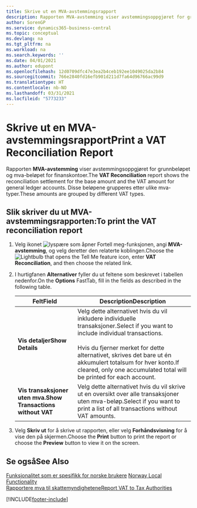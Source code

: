 ```yaml
---
title: Skrive ut en MVA-avstemmingsrapport
description: Rapporten MVA-avstemming viser avstemmingsoppgjøret for grunnbeløpet og mva-beløpet for finanskontoer. Disse beløpene grupperes etter ulike mva-typer.
author: SorenGP
ms.service: dynamics365-business-central
ms.topic: conceptual
ms.devlang: na
ms.tgt_pltfrm: na
ms.workload: na
ms.search.keywords: ''
ms.date: 04/01/2021
ms.author: edupont
ms.openlocfilehash: 12d0709dfc47e3ea2b4ceb192ee1049025da2b84
ms.sourcegitcommit: 766e2840fd16efb901d211d7fa64d96766ac99d9
ms.translationtype: HT
ms.contentlocale: nb-NO
ms.lasthandoff: 03/31/2021
ms.locfileid: "5773233"
---
```

# <a name="print-a-vat-reconciliation-report"></a><span data-ttu-id="b71ec-104">Skrive ut en MVA-avstemmingsrapport</span><span class="sxs-lookup"><span data-stu-id="b71ec-104">Print a VAT Reconciliation Report</span></span>
<span data-ttu-id="b71ec-105">Rapporten **MVA-avstemming** viser avstemmingsoppgjøret for grunnbeløpet og mva-beløpet for finanskontoer.</span><span class="sxs-lookup"><span data-stu-id="b71ec-105">The **VAT Reconciliation** report shows the reconciliation settlement for the base amount and the VAT amount for general ledger accounts.</span></span> <span data-ttu-id="b71ec-106">Disse beløpene grupperes etter ulike mva-typer.</span><span class="sxs-lookup"><span data-stu-id="b71ec-106">These amounts are grouped by different VAT types.</span></span>  

## <a name="to-print-the-vat-reconciliation-report"></a><span data-ttu-id="b71ec-107">Slik skriver du ut MVA-avstemmingsrapporten:</span><span class="sxs-lookup"><span data-stu-id="b71ec-107">To print the VAT reconciliation report</span></span>  

1.  <span data-ttu-id="b71ec-108">Velg ikonet ![lyspære som åpner Fortell meg-funksjonen](../../media/ui-search/search_small.png "Fortell hva du vil gjøre"), angi **MVA-avstemming**, og velg deretter den relaterte koblingen.</span><span class="sxs-lookup"><span data-stu-id="b71ec-108">Choose the ![Lightbulb that opens the Tell Me feature](../../media/ui-search/search_small.png "Tell me what you want to do") icon, enter **VAT Reconciliation**, and then choose the related link.</span></span>  
2.  <span data-ttu-id="b71ec-109">I hurtigfanen **Alternativer** fyller du ut feltene som beskrevet i tabellen nedenfor.</span><span class="sxs-lookup"><span data-stu-id="b71ec-109">On the **Options** FastTab, fill in the fields as described in the following table.</span></span>  

    |<span data-ttu-id="b71ec-110">Felt</span><span class="sxs-lookup"><span data-stu-id="b71ec-110">Field</span></span>|<span data-ttu-id="b71ec-111">Description</span><span class="sxs-lookup"><span data-stu-id="b71ec-111">Description</span></span>|  
    |---------------------------------|---------------------------------------|  
    |<span data-ttu-id="b71ec-112">**Vis detaljer**</span><span class="sxs-lookup"><span data-stu-id="b71ec-112">**Show Details**</span></span>|<span data-ttu-id="b71ec-113">Velg dette alternativet hvis du vil inkludere individuelle transaksjoner.</span><span class="sxs-lookup"><span data-stu-id="b71ec-113">Select if you want to include individual transactions.</span></span><br /><br /> <span data-ttu-id="b71ec-114">Hvis du fjerner merket for dette alternativet, skrives det bare ut én akkumulert totalsum for hver konto.</span><span class="sxs-lookup"><span data-stu-id="b71ec-114">If cleared, only one accumulated total will be printed for each account.</span></span>|  
    |<span data-ttu-id="b71ec-115">**Vis transaksjoner uten mva.**</span><span class="sxs-lookup"><span data-stu-id="b71ec-115">**Show Transactions without VAT**</span></span>|<span data-ttu-id="b71ec-116">Velg dette alternativet hvis du vil skrive ut en oversikt over alle transaksjoner uten mva-beløp.</span><span class="sxs-lookup"><span data-stu-id="b71ec-116">Select if you want to print a list of all transactions without VAT amounts.</span></span>|  

3.  <span data-ttu-id="b71ec-117">Velg **Skriv ut** for å skrive ut rapporten, eller velg **Forhåndsvisning** for å vise den på skjermen.</span><span class="sxs-lookup"><span data-stu-id="b71ec-117">Choose the **Print** button to print the report or choose the **Preview** button to view it on the screen.</span></span>  

## <a name="see-also"></a><span data-ttu-id="b71ec-118">Se også</span><span class="sxs-lookup"><span data-stu-id="b71ec-118">See Also</span></span>  
 <span data-ttu-id="b71ec-119">[Funksjonalitet som er spesifikk for norske brukere](norway-local-functionality.md) </span><span class="sxs-lookup"><span data-stu-id="b71ec-119">[Norway Local Functionality](norway-local-functionality.md) </span></span>  
 [<span data-ttu-id="b71ec-120">Rapportere mva til skattemyndighetene</span><span class="sxs-lookup"><span data-stu-id="b71ec-120">Report VAT to Tax Authorities</span></span>](../../finance-how-report-vat.md)


[!INCLUDE[footer-include](../../includes/footer-banner.md)]